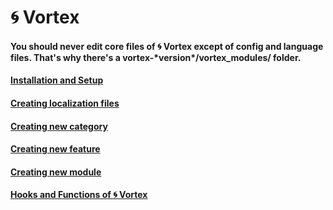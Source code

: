 # 🌀 Vortex

#### You should never edit core files of 🌀 Vortex except of config and language files. That's why there's a **vortex-\*version\*/vortex_modules/** folder.

#### [Installation and Setup](https://legerakun.github.io/vortex/install)

#### [Creating localization files](https://legerakun.github.io/vortex/language)

#### [Creating new category](https://legerakun.github.io/vortex/categories)

#### [Creating new feature](https://legerakun.github.io/vortex/features)

#### [Creating new module](https://legerakun.github.io/vortex/modules)

#### [Hooks and Functions of 🌀 Vortex](https://legerakun.github.io/vortex/hooks)
